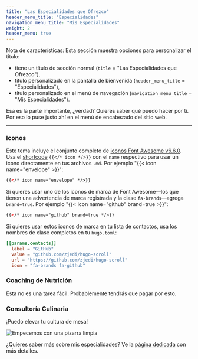 ```yaml
---
title: "Las Especialidades que Ofrezco"
header_menu_title: "Especialidades"
navigation_menu_title: "Mis Especialidades"
weight: 2
header_menu: true
---
```


Nota de características: Esta sección muestra opciones para personalizar el título:

- tiene un título de sección normal (`title` = "Las Especialidades que Ofrezco"),
- título personalizado en la pantalla de bienvenida (`header_menu_title` = "Especialidades"),
- título personalizado en el menú de navegación (`navigation_menu_title` = "Mis Especialidades").

Esa es la parte importante, ¿verdad? Quieres saber qué puedo hacer por ti. Por eso lo puse justo ahí en el menú de encabezado del sitio web.

---

### Iconos

Este tema incluye el conjunto completo de [iconos Font Awesome v6.6.0](https://fontawesome.com/icons). Usa el [shortcode](https://gohugo.io/content-management/shortcodes/) `{{</* icon */>}}` con el `name` respectivo para usar un icono directamente en tus archivos `.md`. Por ejemplo "{{< icon name="envelope" >}}":

```html
{{</* icon name="envelope" */>}}
```

Si quieres usar uno de los iconos de marca de Font Awesome—los que tienen una advertencia de marca registrada y la clase `fa-brands`—agrega `brand=true`. Por ejemplo "{{< icon name="github" brand=true >}}":

```html
{{</* icon name="github" brand=true */>}}
```

Si quieres usar estos iconos de marca en tu lista de contactos, usa los nombres de clase completos en tu `hugo.toml`:

```toml
[[params.contacts]]
  label = "GitHub"
  value = "github.com/zjedi/hugo-scroll"
  url = "https://github.com/zjedi/hugo-scroll"
  icon = "fa-brands fa-github"
```

### Coaching de Nutrición

Esta no es una tarea fácil.
Probablemente tendrás que pagar por esto.

### Consultoría Culinaria

¡Puedo elevar tu cultura de mesa!

![Empecemos con una pizarra limpia](images/woman-pouring-juice-on-glass-3184192.jpg)

¿Quieres saber más sobre mis especialidades? Ve la [página dedicada](services) con más detalles. 